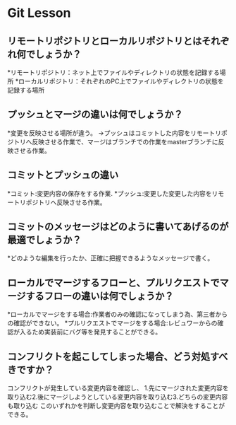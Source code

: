 # Git Lesson

## リモートリポジトリとローカルリポジトリとはそれぞれ何でしょうか？

*リモートリポジトリ：ネット上でファイルやディレクトリの状態を記録する場所
*ローカルリポジトリ：それぞれのPC上でファイルやディレクトリの状態を記録する場所

## プッシュとマージの違いは何でしょうか？

*変更を反映させる場所が違う。
→プッシュはコミットした内容をリモートリポジトリへ反映させる作業で、マージはブランチでの作業をmasterブランチに反映させる作業。

## コミットとプッシュの違い

*コミット:変更内容の保存をする作業.
*プッシュ:変更した変更した内容をリモートリポジトリへ反映させる作業。

## コミットのメッセージはどのように書いてあげるのが最適でしょうか？

*どのような編集を行ったか、正確に把握できるようなメッセージで書く。

## ローカルでマージするフローと、プルリクエストでマージするフローの違いは何でしょうか？

*ローカルでマージをする場合:作業者のみの確認になってしまう為、第三者からの確認ができない。
*プルリクエストでマージをする場合:レビュワーからの確認が入るため実装前にバグ等を発見することができる。

## コンフリクトを起こしてしまった場合、どう対処すべきですか？

コンフリクトが発生している変更内容を確認し、
1.先にマージされた変更内容を取り込む2.後にマージしようとしている変更内容を取り込む3.どちらの変更内容も取り込む
このいずれかを判断し変更内容を取り込むことで解決をすることができる。
